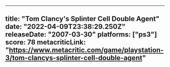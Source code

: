 
---
title: "Tom Clancy's Splinter Cell Double Agent"
date: "2022-04-09T23:38:29.250Z"
releaseDate: "2007-03-30"
platforms: ["ps3"]
score: 78
metacriticLink: "https://www.metacritic.com/game/playstation-3/tom-clancys-splinter-cell-double-agent"
---
